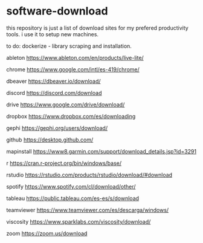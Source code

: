 # software-download
this repository is just a list of download sites for my prefered productivity tools. i use it to setup new machines.

to do:  dockerize - library scraping and installation.


ableton	    https://www.ableton.com/en/products/live-lite/ 

chrome	    https://www.google.com/intl/es-419/chrome/ 

dbeaver	    https://dbeaver.io/download/ 

discord   	https://discord.com/download 

drive       https://www.google.com/drive/download/

dropbox 	  https://www.dropbox.com/es/downloading 

gephi	      https://gephi.org/users/download/ 

github	    https://desktop.github.com/ 

mapinstall  https://www8.garmin.com/support/download_details.jsp?id=3291    

r	          https://cran.r-project.org/bin/windows/base/ 

rstudio 	  https://rstudio.com/products/rstudio/download/#download 

spotify	    https://www.spotify.com/cl/download/other/ 

tableau	    https://public.tableau.com/es-es/s/download 

teamviewer	https://www.teamviewer.com/es/descarga/windows/ 

viscosity 	https://www.sparklabs.com/viscosity/download/ 

zoom	      https://zoom.us/download 


